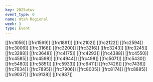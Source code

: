 ```yaml
---
key: 2025utwv
event_type: 0
name: Utah Regional
week: 3
type: Event
---
```

[[frc1056]]
[[frc1569]]
[[frc1891]]
[[frc2102]]
[[frc2122]]
[[frc2594]]
[[frc3006]]
[[frc3166]]
[[frc3200]]
[[frc3216]]
[[frc3243]]
[[frc3245]]
[[frc3288]]
[[frc3648]]
[[frc4175]]
[[frc4293]]
[[frc4388]]
[[frc4550]]
[[frc4585]]
[[frc4598]]
[[frc4944]]
[[frc498]]
[[frc5071]]
[[frc5430]]
[[frc5480]]
[[frc5851]]
[[frc5933]]
[[frc6411]]
[[frc7426]]
[[frc7436]]
[[frc7634]]
[[frc7895]]
[[frc7906]]
[[frc8005]]
[[frc8174]]
[[frc8885]]
[[frc9037]]
[[frc9138]]
[[frc987]]
